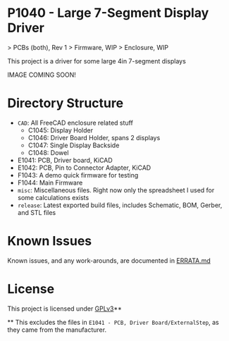 # P1040 - Large 7-Segment Display Driver
\> PCBs (both), Rev 1
\> Firmware, WIP
\> Enclosure, WIP

This project is a driver for some large 4in 7-segment displays

IMAGE COMING SOON!

# Directory Structure
- `CAD`: All FreeCAD enclosure related stuff
    - C1045: Display Holder
    - C1046: Driver Board Holder, spans 2 displays
    - C1047: Single Display Backside
    - C1048: Dowel
- E1041: PCB, Driver board, KiCAD
- E1042: PCB, Pin to Connector Adapter, KiCAD
- F1043: A demo quick firmware for testing
- F1044: Main Firmware
- `misc`: Miscellaneous files. Right now only the spreadsheet I used for some calculations exists
- `release`: Latest exported build files, includes Schematic, BOM, Gerber, and STL files

# Known Issues
Known issues, and any work-arounds, are documented in [ERRATA.md](ERRATA.md)

# License
This project is licensed under [GPLv3](LICENSE.md)**

** This excludes the files in `E1041 - PCB, Driver Board/ExternalStep`, as they came from the manufacturer.
